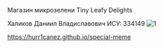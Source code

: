 Магазин микрозелени Tiny Leafy Delights

Халиков Даниил Владиславович ИСУ: 334149
![1](https://github.com/hurr1caneZ/special-meme/blob/main/1.jpg)

<https://hurr1canez.github.io/special-meme>
